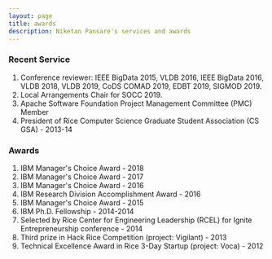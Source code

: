 ```yaml
---
layout: page
title: awards
description: Niketan Pansare's services and awards
---
```


### Recent Service

1. Conference reviewer: IEEE BigData 2015, VLDB 2016, IEEE BigData 2016, VLDB 2018, VLDB 2019, CoDS COMAD 2019, EDBT 2019, SIGMOD 2019.
2. Local Arrangements Chair for SOCC 2019.
3. Apache Software Foundation Project Management Committee (PMC) Member
4. President of Rice Computer Science Graduate Student Association (CS GSA) - 2013-14

### Awards

1. IBM Manager's Choice Award - 2018
2. IBM Manager's Choice Award - 2017
3. IBM Manager's Choice Award - 2016
4. IBM Research Division Accomplishment Award - 2016
5. IBM Manager's Choice Award - 2015
6. IBM Ph.D. Fellowship - 2014-2014
7. Selected by Rice Center for Engineering Leadership (RCEL) for Ignite Entrepreneurship conference - 2014
8. Third prize in Hack Rice Competition (project: Vigilant) - 2013
9. Technical Excellence Award in Rice 3-Day Startup (project: Voca) - 2012

